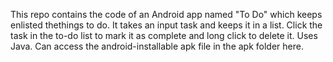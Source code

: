 This repo contains the code of an Android app named "To Do" which keeps enlisted thethings to do. It takes an input task and keeps it in a list.
Click the task in the to-do list to mark it as complete and long click to delete it.
Uses Java.
Can access the android-installable apk file in the apk folder here.
